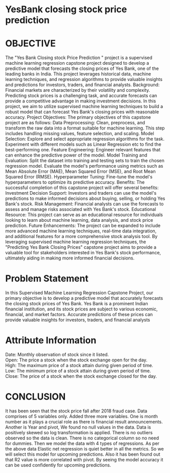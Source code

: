 # YesBank closing stock  price prediction
# OBJECTIVE
The "Yes Bank Closing stock Price Prediction " project is a supervised machine learning regression capstone project designed to develop a predictive model that forecasts the closing prices of Yes Bank, one of the leading banks in India. This project leverages historical data, machine learning techniques, and regression algorithms to provide valuable insights and predictions for investors, traders, and financial analysts.
Background: Financial markets are characterized by their volatility and complexity. Predicting stock prices is a challenging task, and accurate forecasts can provide a competitive advantage in making investment decisions. In this project, we aim to utilize supervised machine learning techniques to build a robust model that can forecast Yes Bank's closing prices with reasonable accuracy.
Project Objectives: The primary objectives of this capstone project are as follows:
Data Preprocessing: Clean, preprocess, and transform the raw data into a format suitable for machine learning. This step includes handling missing values, feature selection, and scaling.
Model Selection: Explore and select appropriate regression algorithms for the task. Experiment with different models such as Linear Regression etc to find the best-performing one.
Feature Engineering: Engineer relevant features that can enhance the predictive power of the model.
Model Training and Evaluation: Split the dataset into training and testing sets to train the chosen regression model. Evaluate the model's performance using metrics such as Mean Absolute Error (MAE), Mean Squared Error (MSE), and Root Mean Squared Error (RMSE).
Hyperparameter Tuning: Fine-tune the model's hyperparameters to optimize its predictive accuracy.
Benefits: The successful completion of this capstone project will offer several benefits:
Investment Decision Support: Investors and traders can use the model's predictions to make informed decisions about buying, selling, or holding Yes Bank's stock.
Risk Management: Financial analysts can use the forecasts to assess and manage risks associated with Yes Bank's stock.
Educational Resource: This project can serve as an educational resource for individuals looking to learn about machine learning, data analysis, and stock price prediction.
Future Enhancements: The project can be expanded to include more advanced machine learning techniques, real-time data integration, and additional features for a more comprehensive stock analysis tool.
By leveraging supervised machine learning regression techniques, the "Predicting Yes Bank Closing Prices" capstone project aims to provide a valuable tool for stakeholders interested in Yes Bank's stock performance, ultimately aiding in making more informed financial decisions.

# Problem Statement
In this Supervised Machine Learning Regression Capstone Project, our primary objective is to develop a predictive model that accurately forecasts the closing stock prices of Yes Bank. Yes Bank is a prominent Indian financial institution, and its stock prices are subject to various economic, financial, and market factors. Accurate predictions of these prices can provide valuable insights for investors, traders, and financial analysts

# Attribute Information

Date: Monthly observation of stock since it listed.<br>
Open: The price a stock when the stock exchange open for the day.<br>
High: The maximum price of a stock attain during given period of time.<br>
Low: The minimum price of a stock attain during given period of time.<br>
Close: The price of a stock when the stock exchange closed for the day.<br>



# CONCLUSION
It has been seen that the stock price fall after 2018 fraud case.
Data comprises of 5 variables only.
Added three more variables. One is month number as it plays a crucial role as there is financial result announcements. Another is Year and pivot,
We found no null values in the data.
Data is positively skewed so log transformation is applied.
There is no outliers observed so the data is clean.
There is no categorical column so no need for dummies.
Then we model the data with 4 types of regressions.
As per the above data Elastic net regression is quiet better in all the metrics. So we will select this model for upcoming predictions.
Also it has been found out that R2 value is more correlated with pivot.
By seeing the model accuracy it can be used confidently for upcoming predictions.
